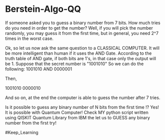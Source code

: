 # Berstein-Algo-QQ

If someone asked you to guess a binary number from 7 bits. How much tries do you need in order to get the number?
Well, if you will pick the number randomly, you may guess it from the first time, but in general, you need 2^7 times in the worst case.

Ok, so let us now ask the same question to a CLASSICAL COMPUTER. It will be more intelligent than human if it uses the AND Gate.
According to the truth table of AND gate, if both bits are 1's, in that case only the output will be 1.
Suppose that the secret number is "1001010"
So we can do the following:
  1001010
AND
  0000001

Then,

  1001010
  0000010
 
 And so on, at the end the computer is able to guess the number after 7 tries.
 
Is it possible to guess any binary number of N bits from the first time !? Yes! It is possible with Quantum Computer!
Check MY python script written using QISKIT Quantum Library from IBM the let us to GUESS any binary number from the first try!

#Keep_Learning
